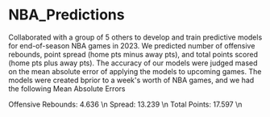 # NBA_Predictions
Collaborated with a group of 5 others to develop and train predictive models for end-of-season NBA games in 2023. We predicted number of offensive rebounds, point spread (home pts minus away pts), and total points scored (home pts plus away pts). The accuracy of our models were judged mased on the mean absolute error of applying the models to upcoming games. The models were created bprior to a week's worth of NBA games, and we had the following Mean Absolute Errors

Offensive Rebounds: 4.636 \n
Spread: 13.239 \n
Total Points: 17.597 \n
